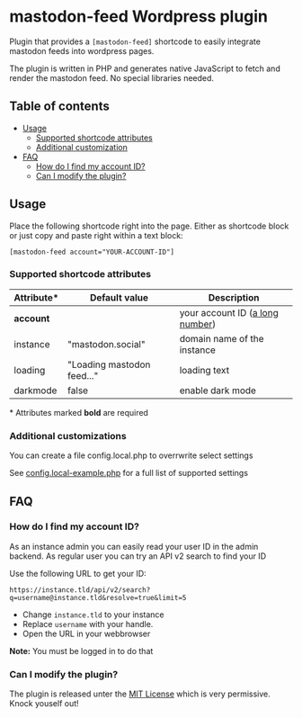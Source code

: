 # mastodon-feed Wordpress plugin

Plugin that provides a `[mastodon-feed]` shortcode to easily integrate mastodon feeds into wordpress pages.

The plugin is written in PHP and generates native JavaScript to fetch and render the mastodon feed. No special libraries needed.

## Table of contents
* [Usage](#usage)
  * [Supported shortcode attributes](#supported-shortcode-attributes)
  * [Additional customization](#additional-customizations)
* [FAQ](#faq)
  * [How do I find my account ID?](#how-do-i-find-my-account-id)
  * [Can I modify the plugin?](#can-i-modify-the-plugin)

## Usage

Place the following shortcode right into the page. Either as shortcode block or just copy and paste right within a text block:

```[mastodon-feed account="YOUR-ACCOUNT-ID"]```

### Supported shortcode attributes

 | Attribute*   | Default value                 | Description                                                       |
| ------------- | ----------------------------- | ----------------------------------------------------------------- |
| **account**   |                               | your account ID ([a long number](#how-do-i-find-my-account-id))   |
| instance      | "mastodon.social"             | domain name of the instance                                       |
| loading       | "Loading mastodon feed..."    | loading text                                                      |
| darkmode      | false                         | enable dark mode                                                  |

\* Attributes marked **bold** are required

### Additional customizations

You can create a file config.local.php to overrwrite select settings

See [config.local-example.php](config.local-example.php) for a full list of supported settings

## FAQ

### How do I find my account ID?
As an instance admin you can easily read your user ID in the admin backend. As regular user you can try an API v2 search to find your ID

Use the following URL to get your ID:

```https://instance.tld/api/v2/search?q=username@instance.tld&resolve=true&limit=5```

* Change `instance.tld` to your instance
* Replace `username` with your handle.
* Open the URL in your webbrowser

**Note:** You must be logged in to do that

### Can I modify the plugin?
The plugin is released unter the [MIT License](LICENSE) which is very permissive. Knock youself out!